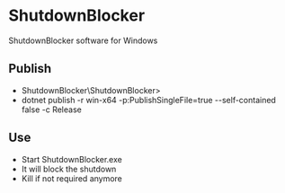 # ShutdownBlocker
ShutdownBlocker software for Windows

## Publish

- ShutdownBlocker\ShutdownBlocker>
- dotnet publish -r win-x64 -p:PublishSingleFile=true --self-contained false -c Release

## Use 

- Start ShutdownBlocker.exe
- It will block the shutdown
- Kill if not required anymore

